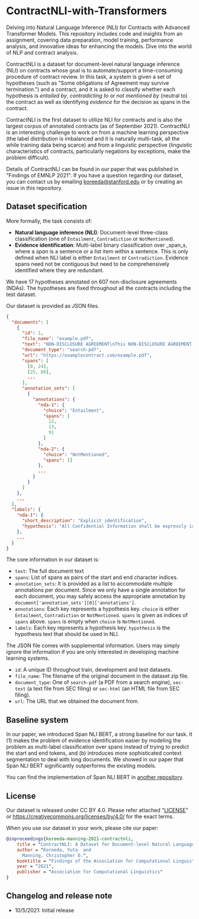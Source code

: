 # ContractNLI-with-Transformers
Delving into Natural Language Inference (NLI) for Contracts with Advanced Transformer Models. This repository includes code and insights from an assignment, covering data preparation, model training, performance analysis, and innovative ideas for enhancing the models. Dive into the world of NLP and contract analysis.

ContractNLI is a dataset for document-level natural language inference (NLI) on contracts whose goal is to automate/support a time-consuming procedure of contract review.
In this task, a system is given a set of hypotheses (such as "Some obligations of Agreement may survive termination.") and a contract, and it is asked to classify whether each hypothesis is _entailed by_, _contradicting to_ or _not mentioned by_ (neutral to) the contract as well as identifying _evidence_ for the decision as spans in the contract.

ContractNLI is the first dataset to utilize NLI for contracts and is also the largest corpus of annotated contracts (as of September 2021).
ContractNLI is an interesting challenge to work on from a machine learning perspective (the label distribution is imbalanced and it is naturally multi-task, all the while training data being scarce) and from a linguistic perspective (linguistic characteristics of contracts, particularly negations by exceptions, make the problem difficult).

Details of ContractNLI can be found in our paper that was published in "Findings of EMNLP 2021".
If you have a question regarding our dataset, you can contact us by emailing koreeda@stanford.edu or by creating an issue in this repository.

## Dataset specification

More formally, the task consists of:
* **Natural language inference (NLI)**: Document-level three-class classification (one of `Entailment`, `Contradiction` or `NotMentioned`).
* **Evidence identification**: Multi-label binary classification over _span_s, where a _span_ is a sentence or a list item within a sentence. This is only defined when NLI label is either `Entailment` or `Contradiction`. Evidence spans need not be contiguous but need to be comprehensively identified where they are redundant.

We have 17 hypotheses annotated on 607 non-disclosure agreements (NDAs).
The hypotheses are fixed throughout all the contracts including the test dataset.

Our dataset is provided as JSON files.

```json
{
  "documents": [
    {
      "id": 1,
      "file_name": "example.pdf",
      "text": "NON-DISCLOSURE AGREEMENT\nThis NON-DISCLOSURE AGREEMENT (\"Agreement\") is entered into this ...",
      "document_type": "search-pdf",
      "url": "https://examplecontract.com/example.pdf",
      "spans": [
        [0, 24],
        [25, 89],
        ...
      ],
      "annotation_sets": [
        {
          "annotations": {
            "nda-1": {
              "choice": "Entailment",
              "spans": [
                12,
                13,
                91
              ]
            },
            "nda-2": {
              "choice": "NotMentioned",
              "spans": []
            },
            ...
          }
        }
      ]
    },
    ...
  ],
  "labels": {
    "nda-1": {
      "short_description": "Explicit identification",
      "hypothesis": "All Confidential Information shall be expressly identified by the Disclosing Party."
    },
    ...
  }
}
```

The core information in our dataset is:
* `text`: The full document text
* `spans`: List of spans as pairs of the start and end character indices.
* `annotation_sets`: It is provided as a list to accommodate multiple annotations per document. Since we only have a single annotation for each document, you may safely access the appropriate annotation by `document['annotation_sets'][0]['annotations']`.
* `annotations`: Each key represents a hypothesis key. `choice` is either `Entailment`, `Contradiction` or `NotMentioned`. `spans` is given as indices of `spans` above. `spans` is empty when `choice` is `NotMentioned`.
* `labels`: Each key represents a hypothesis key. `hypothesis` is the hypothesis text that should be used in NLI.

The JSON file comes with supplemental information. Users may simply ignore the information if you are only interested in developing machine learning systems.
* `id`: A unique ID throughout train, development and test datasets.
* `file_name`: The filename of the original document in the dataset zip file.
* `document_type`: One of `search-pdf` (a PDF from a search engine), `sec-text` (a text file from SEC filing) or `sec-html` (an HTML file from SEC filing).
* `url`: The URL that we obtained the document from.


## Baseline system

In our paper, we introduced Span NLI BERT, a strong baseline for our task.
It (1) makes the problem of evidence identification easier by modeling the problem as multi-label classification over spans instead of trying to predict the start and end tokens, and (b) introduces more sophisticated context segmentation to deal with long documents.
We showed in our paper that Span NLI BERT significantly outperforms the existing models.

You can find the implementation of Span NLI BERT in [another repository](https://github.com/stanfordnlp/contract-nli-bert).

## License

Our dataset is released under CC BY 4.0.
Please refer attached "[LICENSE](./LICENSE)" or https://creativecommons.org/licenses/by/4.0/ for the exact terms.

When you use our dataset in your work, please cite our paper:

```bibtex
@inproceedings{koreeda-manning-2021-contractnli,
    title = "ContractNLI: A Dataset for Document-level Natural Language Inference for Contracts",
    author = "Koreeda, Yuta  and
      Manning, Christopher D.",
    booktitle = "Findings of the Association for Computational Linguistics: EMNLP 2021",
    year = "2021",
    publisher = "Association for Computational Linguistics"
}
```

## Changelog and release note

* 10/5/2021: Initial release
